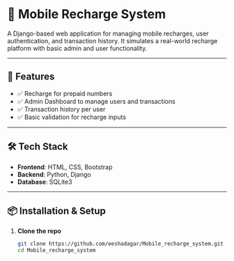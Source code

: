 # 📱 Mobile Recharge System

A Django-based web application for managing mobile recharges, user authentication, and transaction history. It simulates a real-world recharge platform with basic admin and user functionality.

---

## 🚀 Features

- ✅ Recharge for prepaid numbers
- ✅ Admin Dashboard to manage users and transactions
- ✅ Transaction history per user
- ✅ Basic validation for recharge inputs

---

## 🛠️ Tech Stack

- **Frontend**: HTML, CSS, Bootstrap
- **Backend**: Python, Django
- **Database**: SQLite3

---

## 📦 Installation & Setup

1. **Clone the repo**
   ```bash
   git clone https://github.com/eeshadagar/Mobile_recharge_system.git
   cd Mobile_recharge_system
